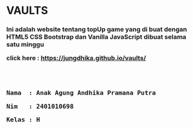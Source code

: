 <h1><b>VAULTS</b></h1>

<h3>Ini adalah website tentang topUp game yang di buat dengan HTML5 CSS Bootstrap dan Vanilla JavaScript dibuat selama satu minggu</p>
<p> click here : <span><a href="https://jungdhika.github.io/vaults/">https://jungdhika.github.io/vaults/</a></span></p>
<br>
<br>
<pre>Nama  : Anak Agung Andhika Pramana Putra</pre>
<pre>Nim   : 2401010698</pre>
<pre>Kelas : H</pre>

